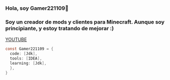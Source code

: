 ### Hola, soy Gamer221109👋
### Soy un creador de mods y clientes para Minecraft. Aunque soy principiante, y estoy tratando de mejorar :)

[YOUTUBE](https://www.youtube.com/channel/UCiJFttBZkG8nTPn80gvE1XA)

```java
const Gamer221109 = {
  code: [Jdk],
  tools: [IDEA],
  learning: [Jdk],
  },
}
```

<!--
**Gamer221100/Gamer221100** is a ✨ _special_ ✨ repository because its `README.md` (this file) appears on your GitHub profile.

Here are some ideas to get you started:

- 🔭 I’m currently working on ...
- 🌱 I’m currently learning ...
- 👯 I’m looking to collaborate on ...
- 🤔 I’m looking for help with ...
- 💬 Ask me about ...
- 📫 How to reach me: ...
- 😄 Pronouns: ...
- ⚡ Fun fact: ...
-->
